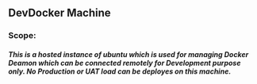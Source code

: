 ## DevDocker Machine 

### Scope:

##### This is a hosted instance of ubuntu which is used for managing Docker Deamon which can be connected remotely for Development purpose only. No Production or UAT load can be deployes on this machine.
